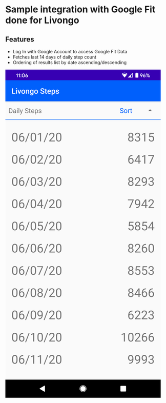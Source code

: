 # Sample integration with Google Fit done for Livongo


## Features

* Log In with Google Account to access Google Fit Data
* Fetches last 14 days of daily step count
* Ordering of results list by date ascending/descending


![App Screenshot](/App_Screenshot.png)
